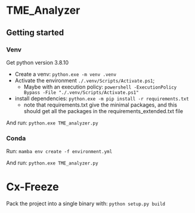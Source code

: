 # TME_Analyzer
## Getting started

### Venv

Get python version 3.8.10
- Create a venv: `python.exe -m venv .venv`
- Activate the environment `./.venv/Scripts/Activate.ps1`; 
  - Maybe with an execution policy:  `powershell -ExecutionPolicy Bypass -File "./.venv/Scripts/Activate.ps1"`
- install dependencies: `python.exe -m pip install -r requirements.txt`
  - note that requirements.txt give the minimal packages, and this should get all the packages in the requirements_extended.txt file
  
And run: `python.exe TME_analyzer.py`

### Conda

Run: `mamba env create -f environment.yml`

And run: `python.exe TME_analyzer.py`

# Cx-Freeze

Pack the project into a single binary with: 
```python setup.py build```